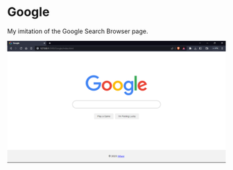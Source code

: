 # Google

My imitation of the Google Search Browser page.

![the-google-page](https://github.com/oye-nifemi/Google/blob/main/Screenshot%202023-04-29%20142006.png)
